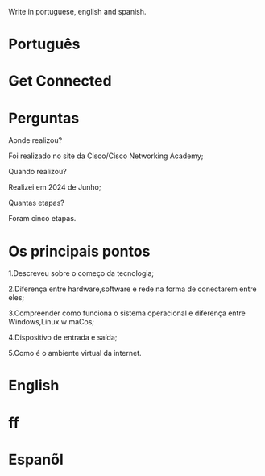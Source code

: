 Write in portuguese, english and spanish.

# Português

# Get Connected

# Perguntas

Aonde realizou?

Foi realizado no site da Cisco/Cisco Networking Academy;

Quando realizou?

Realizei em 2024 de Junho;

Quantas etapas?

Foram cinco etapas.

# Os principais pontos

1.Descreveu sobre o começo da tecnologia;

2.Diferença entre hardware,software e rede na forma de conectarem entre eles;

3.Compreender como funciona o sistema operacional e diferença entre Windows,Linux w maCos;

4.Dispositivo de entrada e saída;

5.Como é o ambiente virtual da internet.


# English 


# ff

# Espanõl 

